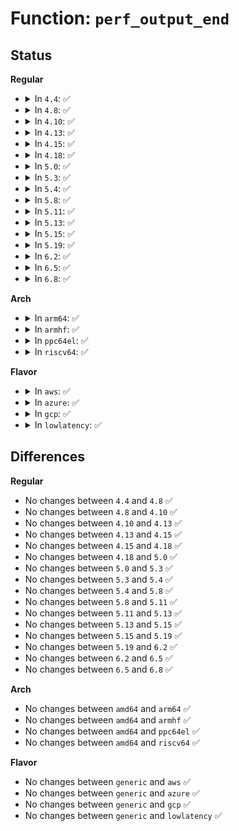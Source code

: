 # Function: <code>perf_output_end</code>

## Status
<b>Regular</b>
<ul>
<li>
<details>
<summary>In <code>4.4</code>: ✅</summary>

```c
void perf_output_end(struct perf_output_handle *handle);
```

**Collision:** Unique Global

**Inline:** No

**Transformation:** False

**Instances:**

```
In kernel/events/ring_buffer.c (ffffffff811856a0)
Location: kernel/events/ring_buffer.c:218
Inline: False
Direct callers:
  - arch/x86/events/intel/ds.c:intel_pmu_drain_bts_buffer
  - kernel/events/core.c:perf_log_throttle
  - kernel/events/core.c:perf_log_throttle
  - kernel/events/core.c:perf_log_itrace_start
  - kernel/events/core.c:perf_event_switch_output
  - kernel/events/core.c:perf_event_task_output
  - kernel/events/core.c:perf_event_read_event
  - kernel/events/core.c:perf_event_read_event
  - kernel/events/core.c:perf_event_comm_output
  - kernel/events/core.c:perf_event_mmap_output
  - kernel/events/core.c:perf_event_output
  - kernel/events/core.c:perf_event_aux_event
  - kernel/events/core.c:perf_event_aux_event
  - kernel/events/core.c:perf_log_lost_samples
  - kernel/events/core.c:perf_log_lost_samples
```
**Symbols:**

```
ffffffff811856a0-ffffffff811856b0: perf_output_end (STB_GLOBAL)
```
</details>
</li>
<li>
<details>
<summary>In <code>4.8</code>: ✅</summary>

```c
void perf_output_end(struct perf_output_handle *handle);
```

**Collision:** Unique Global

**Inline:** No

**Transformation:** False

**Instances:**

```
In kernel/events/ring_buffer.c (ffffffff81197940)
Location: kernel/events/ring_buffer.c:265
Inline: False
Direct callers:
  - arch/x86/events/intel/ds.c:intel_pmu_drain_bts_buffer
  - kernel/events/core.c:perf_log_itrace_start
  - kernel/events/core.c:perf_log_throttle
  - kernel/events/core.c:perf_log_throttle
  - kernel/events/core.c:perf_event_switch_output
  - kernel/events/core.c:perf_log_lost_samples
  - kernel/events/core.c:perf_log_lost_samples
  - kernel/events/core.c:perf_event_aux_event
  - kernel/events/core.c:perf_event_aux_event
  - kernel/events/core.c:perf_event_mmap_output
  - kernel/events/core.c:perf_event_comm_output
  - kernel/events/core.c:perf_event_task_output
  - kernel/events/core.c:perf_event_read_event
  - kernel/events/core.c:perf_event_read_event
  - kernel/events/core.c:perf_event_output
  - kernel/events/core.c:perf_event_output_backward
  - kernel/events/core.c:perf_event_output_forward
```
**Symbols:**

```
ffffffff81197940-ffffffff81197950: perf_output_end (STB_GLOBAL)
```
</details>
</li>
<li>
<details>
<summary>In <code>4.10</code>: ✅</summary>

```c
void perf_output_end(struct perf_output_handle *handle);
```

**Collision:** Unique Global

**Inline:** No

**Transformation:** False

**Instances:**

```
In kernel/events/ring_buffer.c (ffffffff811a7330)
Location: kernel/events/ring_buffer.c:265
Inline: False
Direct callers:
  - arch/x86/events/intel/ds.c:intel_pmu_drain_bts_buffer
  - kernel/events/core.c:perf_log_itrace_start
  - kernel/events/core.c:perf_log_throttle
  - kernel/events/core.c:perf_log_throttle
  - kernel/events/core.c:perf_event_switch_output
  - kernel/events/core.c:perf_log_lost_samples
  - kernel/events/core.c:perf_log_lost_samples
  - kernel/events/core.c:perf_event_aux_event
  - kernel/events/core.c:perf_event_aux_event
  - kernel/events/core.c:perf_event_mmap_output
  - kernel/events/core.c:perf_event_comm_output
  - kernel/events/core.c:perf_event_task_output
  - kernel/events/core.c:perf_event_read_event
  - kernel/events/core.c:perf_event_read_event
  - kernel/events/core.c:perf_event_output
  - kernel/events/core.c:perf_event_output_backward
  - kernel/events/core.c:perf_event_output_forward
```
**Symbols:**

```
ffffffff811a7330-ffffffff811a7340: perf_output_end (STB_GLOBAL)
```
</details>
</li>
<li>
<details>
<summary>In <code>4.13</code>: ✅</summary>

```c
void perf_output_end(struct perf_output_handle *handle);
```

**Collision:** Unique Global

**Inline:** No

**Transformation:** False

**Instances:**

```
In kernel/events/ring_buffer.c (ffffffff811aeaf0)
Location: kernel/events/ring_buffer.c:265
Inline: False
Direct callers:
  - arch/x86/events/intel/ds.c:intel_pmu_drain_bts_buffer
  - kernel/events/core.c:perf_log_itrace_start
  - kernel/events/core.c:perf_log_throttle
  - kernel/events/core.c:perf_event_switch_output
  - kernel/events/core.c:perf_log_lost_samples
  - kernel/events/core.c:perf_event_aux_event
  - kernel/events/core.c:perf_event_mmap_output
  - kernel/events/core.c:perf_event_namespaces_output
  - kernel/events/core.c:perf_event_comm_output
  - kernel/events/core.c:perf_event_task_output
  - kernel/events/core.c:perf_event_read_event
  - kernel/events/core.c:perf_event_output
  - kernel/events/core.c:perf_event_output_backward
  - kernel/events/core.c:perf_event_output_forward
```
**Symbols:**

```
ffffffff811aeaf0-ffffffff811aeb00: perf_output_end (STB_GLOBAL)
```
</details>
</li>
<li>
<details>
<summary>In <code>4.15</code>: ✅</summary>

```c
void perf_output_end(struct perf_output_handle *handle);
```

**Collision:** Unique Global

**Inline:** No

**Transformation:** False

**Instances:**

```
In kernel/events/ring_buffer.c (ffffffff811c2760)
Location: kernel/events/ring_buffer.c:265
Inline: False
Direct callers:
  - arch/x86/events/intel/ds.c:intel_pmu_drain_bts_buffer
  - kernel/events/core.c:perf_log_itrace_start
  - kernel/events/core.c:perf_log_throttle
  - kernel/events/core.c:perf_event_switch_output
  - kernel/events/core.c:perf_log_lost_samples
  - kernel/events/core.c:perf_event_aux_event
  - kernel/events/core.c:perf_event_mmap_output
  - kernel/events/core.c:perf_event_namespaces_output
  - kernel/events/core.c:perf_event_comm_output
  - kernel/events/core.c:perf_event_task_output
  - kernel/events/core.c:perf_event_read_event
  - kernel/events/core.c:perf_event_output
  - kernel/events/core.c:perf_event_output_backward
  - kernel/events/core.c:perf_event_output_forward
```
**Symbols:**

```
ffffffff811c2760-ffffffff811c2770: perf_output_end (STB_GLOBAL)
```
</details>
</li>
<li>
<details>
<summary>In <code>4.18</code>: ✅</summary>

```c
void perf_output_end(struct perf_output_handle *handle);
```

**Collision:** Unique Global

**Inline:** No

**Transformation:** False

**Instances:**

```
In kernel/events/ring_buffer.c (ffffffff811e2aa0)
Location: kernel/events/ring_buffer.c:266
Inline: False
Direct callers:
  - arch/x86/events/intel/ds.c:intel_pmu_drain_bts_buffer
  - kernel/events/core.c:perf_log_itrace_start
  - kernel/events/core.c:perf_log_throttle
  - kernel/events/core.c:perf_event_switch_output
  - kernel/events/core.c:perf_log_lost_samples
  - kernel/events/core.c:perf_event_aux_event
  - kernel/events/core.c:perf_event_mmap_output
  - kernel/events/core.c:perf_event_namespaces_output
  - kernel/events/core.c:perf_event_comm_output
  - kernel/events/core.c:perf_event_task_output
  - kernel/events/core.c:perf_event_read_event
  - kernel/events/core.c:perf_event_output
  - kernel/events/core.c:perf_event_output_backward
  - kernel/events/core.c:perf_event_output_forward
```
**Symbols:**

```
ffffffff811e2aa0-ffffffff811e2ab0: perf_output_end (STB_GLOBAL)
```
</details>
</li>
<li>
<details>
<summary>In <code>5.0</code>: ✅</summary>

```c
void perf_output_end(struct perf_output_handle *handle);
```

**Collision:** Unique Global

**Inline:** No

**Transformation:** False

**Instances:**

```
In kernel/events/ring_buffer.c (ffffffff811f2f10)
Location: kernel/events/ring_buffer.c:266
Inline: False
Direct callers:
  - arch/x86/events/intel/ds.c:intel_pmu_drain_bts_buffer
  - kernel/events/core.c:perf_log_itrace_start
  - kernel/events/core.c:perf_log_throttle
  - kernel/events/core.c:perf_event_switch_output
  - kernel/events/core.c:perf_log_lost_samples
  - kernel/events/core.c:perf_event_aux_event
  - kernel/events/core.c:perf_event_mmap_output
  - kernel/events/core.c:perf_event_namespaces_output
  - kernel/events/core.c:perf_event_comm_output
  - kernel/events/core.c:perf_event_task_output
  - kernel/events/core.c:perf_event_read_event
  - kernel/events/core.c:perf_event_output
  - kernel/events/core.c:perf_event_output_backward
  - kernel/events/core.c:perf_event_output_forward
```
**Symbols:**

```
ffffffff811f2f10-ffffffff811f2f20: perf_output_end (STB_GLOBAL)
```
</details>
</li>
<li>
<details>
<summary>In <code>5.3</code>: ✅</summary>

```c
void perf_output_end(struct perf_output_handle *handle);
```

**Collision:** Unique Global

**Inline:** No

**Transformation:** False

**Instances:**

```
In kernel/events/ring_buffer.c (ffffffff8120ac00)
Location: kernel/events/ring_buffer.c:297
Inline: False
Direct callers:
  - arch/x86/events/intel/ds.c:intel_pmu_drain_bts_buffer
  - kernel/events/core.c:perf_log_itrace_start
  - kernel/events/core.c:perf_event_bpf_output
  - kernel/events/core.c:perf_event_ksymbol_output
  - kernel/events/core.c:perf_log_throttle
  - kernel/events/core.c:perf_event_switch_output
  - kernel/events/core.c:perf_log_lost_samples
  - kernel/events/core.c:perf_event_aux_event
  - kernel/events/core.c:perf_event_mmap_output
  - kernel/events/core.c:perf_event_namespaces_output
  - kernel/events/core.c:perf_event_comm_output
  - kernel/events/core.c:perf_event_task_output
  - kernel/events/core.c:perf_event_read_event
  - kernel/events/core.c:perf_event_output
  - kernel/events/core.c:perf_event_output_backward
  - kernel/events/core.c:perf_event_output_forward
```
**Symbols:**

```
ffffffff8120ac00-ffffffff8120ac10: perf_output_end (STB_GLOBAL)
```
</details>
</li>
<li>
<details>
<summary>In <code>5.4</code>: ✅</summary>

```c
void perf_output_end(struct perf_output_handle *handle);
```

**Collision:** Unique Global

**Inline:** No

**Transformation:** False

**Instances:**

```
In kernel/events/ring_buffer.c (ffffffff81217ee0)
Location: kernel/events/ring_buffer.c:297
Inline: False
Direct callers:
  - arch/x86/events/intel/ds.c:intel_pmu_drain_bts_buffer
  - kernel/events/core.c:perf_log_itrace_start
  - kernel/events/core.c:perf_event_bpf_output
  - kernel/events/core.c:perf_event_ksymbol_output
  - kernel/events/core.c:perf_log_throttle
  - kernel/events/core.c:perf_event_switch_output
  - kernel/events/core.c:perf_log_lost_samples
  - kernel/events/core.c:perf_event_aux_event
  - kernel/events/core.c:perf_event_mmap_output
  - kernel/events/core.c:perf_event_namespaces_output
  - kernel/events/core.c:perf_event_comm_output
  - kernel/events/core.c:perf_event_task_output
  - kernel/events/core.c:perf_event_read_event
  - kernel/events/core.c:perf_event_output
  - kernel/events/core.c:perf_event_output_backward
  - kernel/events/core.c:perf_event_output_forward
```
**Symbols:**

```
ffffffff81217ee0-ffffffff81217ef0: perf_output_end (STB_GLOBAL)
```
</details>
</li>
<li>
<details>
<summary>In <code>5.8</code>: ✅</summary>

```c
void perf_output_end(struct perf_output_handle *handle);
```

**Collision:** Unique Global

**Inline:** No

**Transformation:** False

**Instances:**

```
In kernel/events/ring_buffer.c (ffffffff81243880)
Location: kernel/events/ring_buffer.c:297
Inline: False
Direct callers:
  - arch/x86/events/intel/ds.c:intel_pmu_drain_bts_buffer
  - kernel/events/core.c:perf_log_itrace_start
  - kernel/events/core.c:perf_event_bpf_output
  - kernel/events/core.c:perf_event_ksymbol_output
  - kernel/events/core.c:perf_log_throttle
  - kernel/events/core.c:perf_event_switch_output
  - kernel/events/core.c:perf_log_lost_samples
  - kernel/events/core.c:perf_event_aux_event
  - kernel/events/core.c:perf_event_mmap_output
  - kernel/events/core.c:perf_event_cgroup_output
  - kernel/events/core.c:perf_event_namespaces_output
  - kernel/events/core.c:perf_event_comm_output
  - kernel/events/core.c:perf_event_task_output
  - kernel/events/core.c:perf_event_read_event
  - kernel/events/core.c:perf_event_output
  - kernel/events/core.c:perf_event_output_backward
  - kernel/events/core.c:perf_event_output_forward
```
**Symbols:**

```
ffffffff81243880-ffffffff812438fb: perf_output_end (STB_GLOBAL)
```
</details>
</li>
<li>
<details>
<summary>In <code>5.11</code>: ✅</summary>

```c
void perf_output_end(struct perf_output_handle *handle);
```

**Collision:** Unique Global

**Inline:** No

**Transformation:** False

**Instances:**

```
In kernel/events/ring_buffer.c (ffffffff8124df00)
Location: kernel/events/ring_buffer.c:299
Inline: False
Direct callers:
  - arch/x86/events/intel/ds.c:intel_pmu_drain_bts_buffer
  - kernel/events/core.c:perf_log_itrace_start
  - kernel/events/core.c:perf_event_text_poke_output
  - kernel/events/core.c:perf_event_bpf_output
  - kernel/events/core.c:perf_event_ksymbol_output
  - kernel/events/core.c:perf_log_throttle
  - kernel/events/core.c:perf_event_switch_output
  - kernel/events/core.c:perf_log_lost_samples
  - kernel/events/core.c:perf_event_aux_event
  - kernel/events/core.c:perf_event_mmap_output
  - kernel/events/core.c:perf_event_cgroup_output
  - kernel/events/core.c:perf_event_namespaces_output
  - kernel/events/core.c:perf_event_comm_output
  - kernel/events/core.c:perf_event_task_output
  - kernel/events/core.c:perf_event_read_event
  - kernel/events/core.c:perf_event_output
  - kernel/events/core.c:perf_event_output_backward
  - kernel/events/core.c:perf_event_output_forward
```
**Symbols:**

```
ffffffff8124df00-ffffffff8124df8c: perf_output_end (STB_GLOBAL)
```
</details>
</li>
<li>
<details>
<summary>In <code>5.13</code>: ✅</summary>

```c
void perf_output_end(struct perf_output_handle *handle);
```

**Collision:** Unique Global

**Inline:** No

**Transformation:** False

**Instances:**

```
In kernel/events/ring_buffer.c (ffffffff81252840)
Location: kernel/events/ring_buffer.c:299
Inline: False
Direct callers:
  - arch/x86/events/intel/ds.c:intel_pmu_drain_bts_buffer
  - kernel/events/core.c:perf_log_itrace_start
  - kernel/events/core.c:perf_event_text_poke_output
  - kernel/events/core.c:perf_event_bpf_output
  - kernel/events/core.c:perf_event_ksymbol_output
  - kernel/events/core.c:perf_log_throttle
  - kernel/events/core.c:perf_event_switch_output
  - kernel/events/core.c:perf_log_lost_samples
  - kernel/events/core.c:perf_event_aux_event
  - kernel/events/core.c:perf_event_mmap_output
  - kernel/events/core.c:perf_event_cgroup_output
  - kernel/events/core.c:perf_event_namespaces_output
  - kernel/events/core.c:perf_event_comm_output
  - kernel/events/core.c:perf_event_task_output
  - kernel/events/core.c:perf_event_read_event
  - kernel/events/core.c:perf_event_output
  - kernel/events/core.c:perf_event_output_backward
  - kernel/events/core.c:perf_event_output_forward
```
**Symbols:**

```
ffffffff81252840-ffffffff812528cc: perf_output_end (STB_GLOBAL)
```
</details>
</li>
<li>
<details>
<summary>In <code>5.15</code>: ✅</summary>

```c
void perf_output_end(struct perf_output_handle *handle);
```

**Collision:** Unique Global

**Inline:** No

**Transformation:** False

**Instances:**

```
In kernel/events/ring_buffer.c (ffffffff8128e100)
Location: kernel/events/ring_buffer.c:299
Inline: False
Direct callers:
  - arch/x86/events/intel/ds.c:intel_pmu_drain_bts_buffer
  - kernel/events/core.c:perf_log_itrace_start
  - kernel/events/core.c:perf_event_text_poke_output
  - kernel/events/core.c:perf_event_bpf_output
  - kernel/events/core.c:perf_event_ksymbol_output
  - kernel/events/core.c:perf_log_throttle
  - kernel/events/core.c:perf_event_switch_output
  - kernel/events/core.c:perf_log_lost_samples
  - kernel/events/core.c:perf_event_aux_event
  - kernel/events/core.c:perf_event_mmap_output
  - kernel/events/core.c:perf_event_cgroup_output
  - kernel/events/core.c:perf_event_namespaces_output
  - kernel/events/core.c:perf_event_comm_output
  - kernel/events/core.c:perf_event_task_output
  - kernel/events/core.c:perf_event_read_event
  - kernel/events/core.c:perf_event_output
  - kernel/events/core.c:perf_event_output_backward
  - kernel/events/core.c:perf_event_output_forward
```
**Symbols:**

```
ffffffff8128e100-ffffffff8128e18c: perf_output_end (STB_GLOBAL)
```
</details>
</li>
<li>
<details>
<summary>In <code>5.19</code>: ✅</summary>

```c
void perf_output_end(struct perf_output_handle *handle);
```

**Collision:** Unique Global

**Inline:** No

**Transformation:** False

**Instances:**

```
In kernel/events/ring_buffer.c (ffffffff812e2fd0)
Location: kernel/events/ring_buffer.c:299
Inline: False
Direct callers:
  - arch/x86/events/intel/ds.c:intel_pmu_drain_bts_buffer
  - kernel/events/core.c:perf_report_aux_output_id
  - kernel/events/core.c:perf_log_itrace_start
  - kernel/events/core.c:perf_event_text_poke_output
  - kernel/events/core.c:perf_event_bpf_output
  - kernel/events/core.c:perf_event_ksymbol_output
  - kernel/events/core.c:perf_log_throttle
  - kernel/events/core.c:perf_event_switch_output
  - kernel/events/core.c:perf_log_lost_samples
  - kernel/events/core.c:perf_event_aux_event
  - kernel/events/core.c:perf_event_mmap_output
  - kernel/events/core.c:perf_event_cgroup_output
  - kernel/events/core.c:perf_event_namespaces_output
  - kernel/events/core.c:perf_event_comm_output
  - kernel/events/core.c:perf_event_task_output
  - kernel/events/core.c:perf_event_read_event
  - kernel/events/core.c:perf_event_output
  - kernel/events/core.c:perf_event_output_backward
  - kernel/events/core.c:perf_event_output_forward
```
**Symbols:**

```
ffffffff812e2fd0-ffffffff812e2feb: perf_output_end (STB_GLOBAL)
```
</details>
</li>
<li>
<details>
<summary>In <code>6.2</code>: ✅</summary>

```c
void perf_output_end(struct perf_output_handle *handle);
```

**Collision:** Unique Global

**Inline:** No

**Transformation:** False

**Instances:**

```
In kernel/events/ring_buffer.c (ffffffff8134b680)
Location: kernel/events/ring_buffer.c:302
Inline: False
Direct callers:
  - arch/x86/events/intel/ds.c:intel_pmu_drain_bts_buffer
  - kernel/events/core.c:perf_report_aux_output_id
  - kernel/events/core.c:perf_log_itrace_start
  - kernel/events/core.c:perf_event_text_poke_output
  - kernel/events/core.c:perf_event_bpf_output
  - kernel/events/core.c:perf_event_ksymbol_output
  - kernel/events/core.c:perf_log_throttle
  - kernel/events/core.c:perf_event_switch_output
  - kernel/events/core.c:perf_log_lost_samples
  - kernel/events/core.c:perf_event_aux_event
  - kernel/events/core.c:perf_event_mmap_output
  - kernel/events/core.c:perf_event_cgroup_output
  - kernel/events/core.c:perf_event_namespaces_output
  - kernel/events/core.c:perf_event_comm_output
  - kernel/events/core.c:perf_event_task_output
  - kernel/events/core.c:perf_event_read_event
  - kernel/events/core.c:perf_event_output
  - kernel/events/core.c:perf_event_output_backward
  - kernel/events/core.c:perf_event_output_forward
```
**Symbols:**

```
ffffffff8134b680-ffffffff8134b69b: perf_output_end (STB_GLOBAL)
```
</details>
</li>
<li>
<details>
<summary>In <code>6.5</code>: ✅</summary>

```c
void perf_output_end(struct perf_output_handle *handle);
```

**Collision:** Unique Global

**Inline:** No

**Transformation:** False

**Instances:**

```
In kernel/events/ring_buffer.c (ffffffff8137c6d0)
Location: kernel/events/ring_buffer.c:302
Inline: False
Direct callers:
  - arch/x86/events/intel/ds.c:intel_pmu_drain_bts_buffer
  - kernel/events/core.c:perf_report_aux_output_id
  - kernel/events/core.c:perf_log_itrace_start
  - kernel/events/core.c:perf_event_text_poke_output
  - kernel/events/core.c:perf_event_bpf_output
  - kernel/events/core.c:perf_event_ksymbol_output
  - kernel/events/core.c:perf_log_throttle
  - kernel/events/core.c:perf_event_switch_output
  - kernel/events/core.c:perf_log_lost_samples
  - kernel/events/core.c:perf_event_aux_event
  - kernel/events/core.c:perf_event_mmap_output
  - kernel/events/core.c:perf_event_cgroup_output
  - kernel/events/core.c:perf_event_namespaces_output
  - kernel/events/core.c:perf_event_comm_output
  - kernel/events/core.c:perf_event_task_output
  - kernel/events/core.c:perf_event_read_event
  - kernel/events/core.c:perf_event_output
  - kernel/events/core.c:perf_event_output_backward
  - kernel/events/core.c:perf_event_output_forward
```
**Symbols:**

```
ffffffff8137c6d0-ffffffff8137c6eb: perf_output_end (STB_GLOBAL)
```
</details>
</li>
<li>
<details>
<summary>In <code>6.8</code>: ✅</summary>

```c
void perf_output_end(struct perf_output_handle *handle);
```

**Collision:** Unique Global

**Inline:** No

**Transformation:** False

**Instances:**

```
In kernel/events/ring_buffer.c (ffffffff813a5910)
Location: kernel/events/ring_buffer.c:303
Inline: False
Direct callers:
  - arch/x86/events/intel/ds.c:intel_pmu_drain_bts_buffer
  - kernel/events/core.c:perf_report_aux_output_id
  - kernel/events/core.c:perf_log_itrace_start
  - kernel/events/core.c:perf_event_text_poke_output
  - kernel/events/core.c:perf_event_bpf_output
  - kernel/events/core.c:perf_event_ksymbol_output
  - kernel/events/core.c:perf_log_throttle
  - kernel/events/core.c:perf_event_switch_output
  - kernel/events/core.c:perf_log_lost_samples
  - kernel/events/core.c:perf_event_aux_event
  - kernel/events/core.c:perf_event_mmap_output
  - kernel/events/core.c:perf_event_cgroup_output
  - kernel/events/core.c:perf_event_namespaces_output
  - kernel/events/core.c:perf_event_comm_output
  - kernel/events/core.c:perf_event_task_output
  - kernel/events/core.c:perf_event_read_event
  - kernel/events/core.c:perf_event_output
  - kernel/events/core.c:perf_event_output_backward
  - kernel/events/core.c:perf_event_output_forward
```
**Symbols:**

```
ffffffff813a5910-ffffffff813a592b: perf_output_end (STB_GLOBAL)
```
</details>
</li>
</ul>
<b>Arch</b>
<ul>
<li>
<details>
<summary>In <code>arm64</code>: ✅</summary>

```c
void perf_output_end(struct perf_output_handle *handle);
```

**Collision:** Unique Global

**Inline:** No

**Transformation:** False

**Instances:**

```
In kernel/events/ring_buffer.c (ffff8000102a29a0)
Location: kernel/events/ring_buffer.c:297
Inline: False
Direct callers:
  - kernel/events/core.c:perf_log_itrace_start
  - kernel/events/core.c:perf_event_bpf_output
  - kernel/events/core.c:perf_event_ksymbol_output
  - kernel/events/core.c:perf_log_throttle
  - kernel/events/core.c:perf_event_switch_output
  - kernel/events/core.c:perf_log_lost_samples
  - kernel/events/core.c:perf_event_aux_event
  - kernel/events/core.c:perf_event_mmap_output
  - kernel/events/core.c:perf_event_namespaces_output
  - kernel/events/core.c:perf_event_comm_output
  - kernel/events/core.c:perf_event_task_output
  - kernel/events/core.c:perf_event_read_event
  - kernel/events/core.c:perf_event_output
  - kernel/events/core.c:perf_event_output_backward
  - kernel/events/core.c:perf_event_output_forward
```
**Symbols:**

```
ffff8000102a29a0-ffff8000102a29cc: perf_output_end (STB_GLOBAL)
```
</details>
</li>
<li>
<details>
<summary>In <code>armhf</code>: ✅</summary>

```c
void perf_output_end(struct perf_output_handle *handle);
```

**Collision:** Unique Global

**Inline:** No

**Transformation:** False

**Instances:**

```
In kernel/events/ring_buffer.c (c04d2548)
Location: kernel/events/ring_buffer.c:297
Inline: False
Direct callers:
  - kernel/events/core.c:perf_log_itrace_start
  - kernel/events/core.c:perf_event_bpf_output
  - kernel/events/core.c:perf_event_ksymbol_output
  - kernel/events/core.c:perf_log_throttle
  - kernel/events/core.c:perf_event_switch_output
  - kernel/events/core.c:perf_log_lost_samples
  - kernel/events/core.c:perf_event_aux_event
  - kernel/events/core.c:perf_event_mmap_output
  - kernel/events/core.c:perf_event_namespaces_output
  - kernel/events/core.c:perf_event_comm_output
  - kernel/events/core.c:perf_event_task_output
  - kernel/events/core.c:perf_event_read_event
  - kernel/events/core.c:perf_event_output
  - kernel/events/core.c:perf_event_output_backward
  - kernel/events/core.c:perf_event_output_forward
```
**Symbols:**

```
c04d2548-c04d2564: perf_output_end (STB_GLOBAL)
```
</details>
</li>
<li>
<details>
<summary>In <code>ppc64el</code>: ✅</summary>

```c
void perf_output_end(struct perf_output_handle *handle);
```

**Collision:** Unique Global

**Inline:** No

**Transformation:** False

**Instances:**

```
In kernel/events/ring_buffer.c (c000000000354bc0)
Location: kernel/events/ring_buffer.c:297
Inline: False
Direct callers:
  - arch/powerpc/perf/imc-pmu.c:dump_trace_imc_data
  - kernel/events/core.c:perf_log_itrace_start
  - kernel/events/core.c:perf_event_bpf_output
  - kernel/events/core.c:perf_event_ksymbol_output
  - kernel/events/core.c:perf_log_throttle
  - kernel/events/core.c:perf_event_switch_output
  - kernel/events/core.c:perf_log_lost_samples
  - kernel/events/core.c:perf_event_aux_event
  - kernel/events/core.c:perf_event_mmap_output
  - kernel/events/core.c:perf_event_namespaces_output
  - kernel/events/core.c:perf_event_comm_output
  - kernel/events/core.c:perf_event_task_output
  - kernel/events/core.c:perf_event_read_event
  - kernel/events/core.c:perf_event_output
  - kernel/events/core.c:perf_event_output_backward
  - kernel/events/core.c:perf_event_output_forward
```
**Symbols:**

```
c000000000354bc0-c000000000354bf0: perf_output_end (STB_GLOBAL)
```
</details>
</li>
<li>
<details>
<summary>In <code>riscv64</code>: ✅</summary>

```c
void perf_output_end(struct perf_output_handle *handle);
```

**Collision:** Unique Global

**Inline:** No

**Transformation:** False

**Instances:**

```
In kernel/events/ring_buffer.c (ffffffe0001d1542)
Location: kernel/events/ring_buffer.c:297
Inline: False
Direct callers:
  - kernel/events/core.c:perf_log_itrace_start
  - kernel/events/core.c:perf_event_bpf_output
  - kernel/events/core.c:perf_event_ksymbol_output
  - kernel/events/core.c:perf_log_throttle
  - kernel/events/core.c:perf_event_switch_output
  - kernel/events/core.c:perf_log_lost_samples
  - kernel/events/core.c:perf_event_aux_event
  - kernel/events/core.c:perf_event_mmap_output
  - kernel/events/core.c:perf_event_namespaces_output
  - kernel/events/core.c:perf_event_comm_output
  - kernel/events/core.c:perf_event_task_output
  - kernel/events/core.c:perf_event_read_event
  - kernel/events/core.c:perf_event_output
  - kernel/events/core.c:perf_event_output_backward
  - kernel/events/core.c:perf_event_output_forward
```
**Symbols:**

```
ffffffe0001d1542-ffffffe0001d156c: perf_output_end (STB_GLOBAL)
```
</details>
</li>
</ul>
<b>Flavor</b>
<ul>
<li>
<details>
<summary>In <code>aws</code>: ✅</summary>

```c
void perf_output_end(struct perf_output_handle *handle);
```

**Collision:** Unique Global

**Inline:** No

**Transformation:** False

**Instances:**

```
In kernel/events/ring_buffer.c (ffffffff81210530)
Location: kernel/events/ring_buffer.c:297
Inline: False
Direct callers:
  - arch/x86/events/intel/ds.c:intel_pmu_drain_bts_buffer
  - kernel/events/core.c:perf_log_itrace_start
  - kernel/events/core.c:perf_event_bpf_output
  - kernel/events/core.c:perf_event_ksymbol_output
  - kernel/events/core.c:perf_log_throttle
  - kernel/events/core.c:perf_event_switch_output
  - kernel/events/core.c:perf_log_lost_samples
  - kernel/events/core.c:perf_event_aux_event
  - kernel/events/core.c:perf_event_mmap_output
  - kernel/events/core.c:perf_event_namespaces_output
  - kernel/events/core.c:perf_event_comm_output
  - kernel/events/core.c:perf_event_task_output
  - kernel/events/core.c:perf_event_read_event
  - kernel/events/core.c:perf_event_output
  - kernel/events/core.c:perf_event_output_backward
  - kernel/events/core.c:perf_event_output_forward
```
**Symbols:**

```
ffffffff81210530-ffffffff81210540: perf_output_end (STB_GLOBAL)
```
</details>
</li>
<li>
<details>
<summary>In <code>azure</code>: ✅</summary>

```c
void perf_output_end(struct perf_output_handle *handle);
```

**Collision:** Unique Global

**Inline:** No

**Transformation:** False

**Instances:**

```
In kernel/events/ring_buffer.c (ffffffff812032c0)
Location: kernel/events/ring_buffer.c:297
Inline: False
Direct callers:
  - arch/x86/events/intel/ds.c:intel_pmu_drain_bts_buffer
  - kernel/events/core.c:perf_log_itrace_start
  - kernel/events/core.c:perf_event_bpf_output
  - kernel/events/core.c:perf_event_ksymbol_output
  - kernel/events/core.c:perf_log_throttle
  - kernel/events/core.c:perf_event_switch_output
  - kernel/events/core.c:perf_log_lost_samples
  - kernel/events/core.c:perf_event_aux_event
  - kernel/events/core.c:perf_event_mmap_output
  - kernel/events/core.c:perf_event_namespaces_output
  - kernel/events/core.c:perf_event_comm_output
  - kernel/events/core.c:perf_event_task_output
  - kernel/events/core.c:perf_event_read_event
  - kernel/events/core.c:perf_event_output
  - kernel/events/core.c:perf_event_output_backward
  - kernel/events/core.c:perf_event_output_forward
```
**Symbols:**

```
ffffffff812032c0-ffffffff812032d0: perf_output_end (STB_GLOBAL)
```
</details>
</li>
<li>
<details>
<summary>In <code>gcp</code>: ✅</summary>

```c
void perf_output_end(struct perf_output_handle *handle);
```

**Collision:** Unique Global

**Inline:** No

**Transformation:** False

**Instances:**

```
In kernel/events/ring_buffer.c (ffffffff8120e2d0)
Location: kernel/events/ring_buffer.c:297
Inline: False
Direct callers:
  - arch/x86/events/intel/ds.c:intel_pmu_drain_bts_buffer
  - kernel/events/core.c:perf_log_itrace_start
  - kernel/events/core.c:perf_event_bpf_output
  - kernel/events/core.c:perf_event_ksymbol_output
  - kernel/events/core.c:perf_log_throttle
  - kernel/events/core.c:perf_event_switch_output
  - kernel/events/core.c:perf_log_lost_samples
  - kernel/events/core.c:perf_event_aux_event
  - kernel/events/core.c:perf_event_mmap_output
  - kernel/events/core.c:perf_event_namespaces_output
  - kernel/events/core.c:perf_event_comm_output
  - kernel/events/core.c:perf_event_task_output
  - kernel/events/core.c:perf_event_read_event
  - kernel/events/core.c:perf_event_output
  - kernel/events/core.c:perf_event_output_backward
  - kernel/events/core.c:perf_event_output_forward
```
**Symbols:**

```
ffffffff8120e2d0-ffffffff8120e2e0: perf_output_end (STB_GLOBAL)
```
</details>
</li>
<li>
<details>
<summary>In <code>lowlatency</code>: ✅</summary>

```c
void perf_output_end(struct perf_output_handle *handle);
```

**Collision:** Unique Global

**Inline:** No

**Transformation:** False

**Instances:**

```
In kernel/events/ring_buffer.c (ffffffff8121d1d0)
Location: kernel/events/ring_buffer.c:297
Inline: False
Direct callers:
  - arch/x86/events/intel/ds.c:intel_pmu_drain_bts_buffer
  - kernel/events/core.c:perf_log_itrace_start
  - kernel/events/core.c:perf_event_bpf_output
  - kernel/events/core.c:perf_event_ksymbol_output
  - kernel/events/core.c:perf_log_throttle
  - kernel/events/core.c:perf_event_switch_output
  - kernel/events/core.c:perf_log_lost_samples
  - kernel/events/core.c:perf_event_aux_event
  - kernel/events/core.c:perf_event_mmap_output
  - kernel/events/core.c:perf_event_namespaces_output
  - kernel/events/core.c:perf_event_comm_output
  - kernel/events/core.c:perf_event_task_output
  - kernel/events/core.c:perf_event_read_event
  - kernel/events/core.c:perf_event_output
  - kernel/events/core.c:perf_event_output_backward
  - kernel/events/core.c:perf_event_output_forward
```
**Symbols:**

```
ffffffff8121d1d0-ffffffff8121d1e5: perf_output_end (STB_GLOBAL)
```
</details>
</li>
</ul>

## Differences
<b>Regular</b>
<ul>
<li>
No changes between <code>4.4</code> and <code>4.8</code> ✅
</li>
<li>
No changes between <code>4.8</code> and <code>4.10</code> ✅
</li>
<li>
No changes between <code>4.10</code> and <code>4.13</code> ✅
</li>
<li>
No changes between <code>4.13</code> and <code>4.15</code> ✅
</li>
<li>
No changes between <code>4.15</code> and <code>4.18</code> ✅
</li>
<li>
No changes between <code>4.18</code> and <code>5.0</code> ✅
</li>
<li>
No changes between <code>5.0</code> and <code>5.3</code> ✅
</li>
<li>
No changes between <code>5.3</code> and <code>5.4</code> ✅
</li>
<li>
No changes between <code>5.4</code> and <code>5.8</code> ✅
</li>
<li>
No changes between <code>5.8</code> and <code>5.11</code> ✅
</li>
<li>
No changes between <code>5.11</code> and <code>5.13</code> ✅
</li>
<li>
No changes between <code>5.13</code> and <code>5.15</code> ✅
</li>
<li>
No changes between <code>5.15</code> and <code>5.19</code> ✅
</li>
<li>
No changes between <code>5.19</code> and <code>6.2</code> ✅
</li>
<li>
No changes between <code>6.2</code> and <code>6.5</code> ✅
</li>
<li>
No changes between <code>6.5</code> and <code>6.8</code> ✅
</li>
</ul>
<b>Arch</b>
<ul>
<li>
No changes between <code>amd64</code> and <code>arm64</code> ✅
</li>
<li>
No changes between <code>amd64</code> and <code>armhf</code> ✅
</li>
<li>
No changes between <code>amd64</code> and <code>ppc64el</code> ✅
</li>
<li>
No changes between <code>amd64</code> and <code>riscv64</code> ✅
</li>
</ul>
<b>Flavor</b>
<ul>
<li>
No changes between <code>generic</code> and <code>aws</code> ✅
</li>
<li>
No changes between <code>generic</code> and <code>azure</code> ✅
</li>
<li>
No changes between <code>generic</code> and <code>gcp</code> ✅
</li>
<li>
No changes between <code>generic</code> and <code>lowlatency</code> ✅
</li>
</ul>
